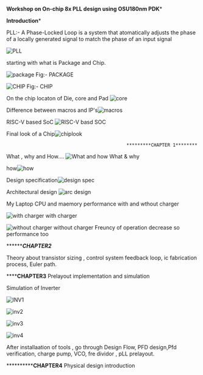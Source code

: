 ****Workshop on On-chip 8x PLL design using OSU180nm PDK***** 

******Introduction*******

PLL:- A Phase-Locked Loop is a system that atomatically adjusts the phase of a locally generated signal to match the phase of an input signal

![PLL](https://user-images.githubusercontent.com/92746096/137941463-84bf7f04-ea8d-4860-8d8f-e233bffecbf9.PNG)

starting with what is Package and Chip.

![package](https://user-images.githubusercontent.com/92746096/137954596-a1dda936-32bb-42a7-8350-edeeda9b32e6.jpeg)
Fig:- PACKAGE

![CHIP](https://user-images.githubusercontent.com/92746096/137954704-385d9561-d2c6-4510-bec8-b23454aec12f.jpeg)
Fig:- CHIP

On the chip locaton of Die, core and Pad
![core](https://user-images.githubusercontent.com/92746096/137956189-c4f03c17-ef3f-47d6-8854-5c17974694b4.jpeg)

Difference between macros and IP's![macros](https://user-images.githubusercontent.com/92746096/137956869-d5a2f62e-2a40-4ae4-9efb-3e224a09725b.jpeg)


RISC-V based SoC
![RISC-V basd SOC](https://user-images.githubusercontent.com/92746096/137957462-0ed1f870-2812-408d-b21b-5fa1502bd84d.jpeg)


Final look of a Chip![chiplook](https://user-images.githubusercontent.com/92746096/137957858-d2929fbc-f47f-4a78-a26a-05809bab09c7.jpeg)


                                                *********CHAPTER 1********
   What , why and How....
   ![What and how](https://user-images.githubusercontent.com/92746096/137962372-43d9f124-4792-4216-b7c2-afaf1dbe5a4f.png)
   What & why
                                  
  how![how](https://user-images.githubusercontent.com/92746096/137962444-7fae35eb-0ac8-40dc-a484-3b4fe3b5e9ad.png)
     
   Design specification![design spec](https://user-images.githubusercontent.com/92746096/137962572-2744c617-02d1-403a-89ba-0be666af917b.png)


Architectural design
![arc design](https://user-images.githubusercontent.com/92746096/137962741-11f95519-e741-4d87-9afd-0532a8ef7497.png)

My Laptop CPU and maemory performance with and wthout charger

![with charger](https://user-images.githubusercontent.com/92746096/137964468-802fc758-ea05-4479-bdb1-f32987cf72dd.jpeg)
with charger

![without charger](https://user-images.githubusercontent.com/92746096/137964557-9794818d-cff5-48b3-96eb-61b3ae27907d.jpeg)
without charger Freuncy of operation decrease so performance too

*************************************CHAPTER2*******************************



Theory about transistor sizing , control system feedback loop, ic fabrication process, Euler path.

**********************************CHAPTER3******************************
Prelayout implementation and simulation


Simulation of Inverter

![INV1](https://user-images.githubusercontent.com/92746096/137966184-bb2d98b1-ac0b-4e0c-8cc8-a496e6526704.png)

![inv2](https://user-images.githubusercontent.com/92746096/137966268-f0fd02a5-796f-4bd6-ad2f-5e89e69060dd.png)

![inv3](https://user-images.githubusercontent.com/92746096/137966330-7a62c741-3ab7-498e-bd67-cd4da5b6249c.png)

![inv4](https://user-images.githubusercontent.com/92746096/137966386-f3114b1e-e54c-4813-844d-33c22477b3ec.png)



After installaation of tools , go through Design Flow, PFD design,Pfd verification, charge pump, VCO, fre dividor , pLL prelayout.

******************************CHAPTER4********************
Physical design introduction




                                                

